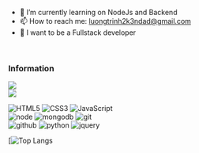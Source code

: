 - 🔭 I’m currently learning on NodeJs and Backend
- 📫 How to reach me: luongtrinh2k3ndad@gmail.com
- 💬 I want to be a Fullstack developer
<br>
<h3>Information</h3>
<a href="https://www.instagram.com/1337dakl/"><img src="https://img.shields.io/badge/instagram%20@1337dakl-87C647?style=for-the-badge&logo=instagram&logoColor=white"/></a>
<br>
<a href="https://www.facebook.com/1337.DaKL.03"><img src="https://img.shields.io/badge/facebook%20@1337.DaKL.03-344E86?style=for-the-badge&logo=facebook&logoColor=white"/></a>



![HTML5](https://img.shields.io/badge/html%205-grey?style=for-the-badge&logo=html5&logoColor=white&labelColor=87C647)
![CSS3](https://img.shields.io/badge/css%203-grey?style=for-the-badge&logo=css3&logoColor=white&labelColor=87C647)
![JavaScript](https://img.shields.io/badge/-JavaScript-grey?style=for-the-badge&logo=javascript&logoColor=white&labelColor=87C647)
<br>
![node](https://img.shields.io/badge/-node-grey?style=for-the-badge&logo=node.js&logoColor=white&labelColor=87C647)
![mongodb](https://img.shields.io/badge/-mongodb-grey?style=for-the-badge&logo=mongodb&logoColor=white&labelColor=87C647)
![git](https://img.shields.io/badge/-git-grey?style=for-the-badge&logo=git&logoColor=white&labelColor=87C647)
<br>
![github](https://img.shields.io/badge/-github-grey?style=for-the-badge&logo=github&logoColor=white&labelColor=87C647)
![python](https://img.shields.io/badge/-python-grey?style=for-the-badge&logo=python&logoColor=white&labelColor=87C647)
![jquery](https://img.shields.io/badge/-jquery-grey?style=for-the-badge&logo=jquery&logoColor=white&labelColor=87C647)
<br>

[![Top Langs](https://github-readme-stats.vercel.app/api/top-langs/?username=1337DaKL&layout=donut&theme=radical&title_color=7C9AD0&text_color=FCE4B4)


